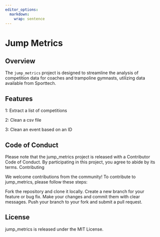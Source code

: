 ```yaml
---
editor_options: 
  markdown: 
    wrap: sentence
---
```


# Jump Metrics

## Overview

The `jump_metrics` project is designed to streamline the analysis of competition data for coaches and
trampoline gymnasts, utilizing data available from Sporttech.

## Features

1: Extract a list of competitions

2: Clean a csv file

3: Clean an event based on an ID

## Code of Conduct

Please note that the jump_metrics project is released with a Contributor Code of Conduct.
By participating in this project, you agree to abide by its terms.
Contributing

We welcome contributions from the community!
To contribute to jump_metrics, please follow these steps:

Fork the repository and clone it locally.
Create a new branch for your feature or bug fix.
Make your changes and commit them with clear messages.
Push your branch to your fork and submit a pull request.

## License

jump_metrics is released under the MIT License.
